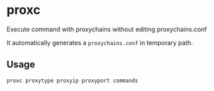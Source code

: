 # proxc
Execute command with proxychains without editing proxychains.conf

It automatically generates a `proxychains.conf` in temporary path.

## Usage

    proxc proxytype proxyip proxyport commands
